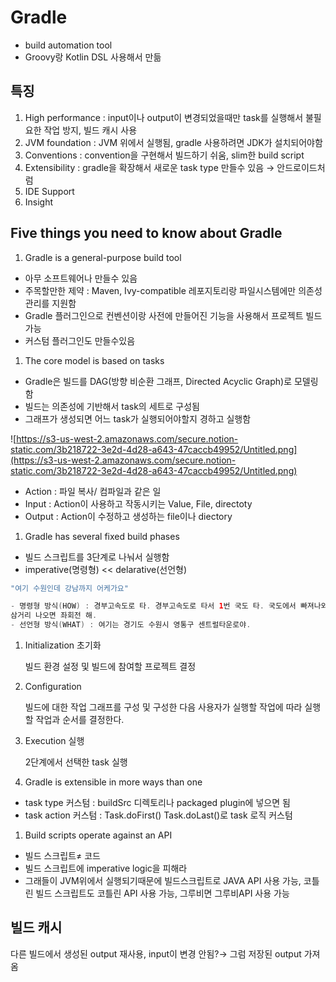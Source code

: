# Gradle

- build automation tool
- Groovy랑 Kotlin DSL 사용해서 만듦

## 특징

1. High performance : input이나 output이 변경되었을때만 task를 실행해서 불필요한 작업 방지, 빌드 캐시 사용
2. JVM foundation : JVM 위에서 실행됨, gradle 사용하려면 JDK가 설치되어야함
3. Conventions : convention을 구현해서 빌드하기 쉬움, slim한 build script
4. Extensibility : gradle을 확장해서 새로운 task type 만들수 있음 → 안드로이드처럼
5. IDE Support
6. Insight

## Five things you need to know about Gradle

1. Gradle is a general-purpose build tool

- 아무 소프트웨어나 만들수 있음
- 주목할만한 제약 : Maven, Ivy-compatible 레포지토리랑 파일시스템에만 의존성 관리를 지원함
- Gradle 플러그인으로 컨벤션이랑 사전에 만들어진 기능을 사용해서 프로젝트 빌드 가능
- 커스텀 플러그인도 만들수있음

1. The core model is based on tasks

- Gradle은 빌드를 DAG(방향 비순환 그래프, Directed Acyclic Graph)로 모델링함
- 빌드는 의존성에 기반해서 task의 세트로 구성됨
- 그래프가 생성되면 어느 task가 실행되어야할지 경하고 실행함

![https://s3-us-west-2.amazonaws.com/secure.notion-static.com/3b218722-3e2d-4d28-a643-47caccb49952/Untitled.png](https://s3-us-west-2.amazonaws.com/secure.notion-static.com/3b218722-3e2d-4d28-a643-47caccb49952/Untitled.png)

<Task>

- Action : 파일 복사/ 컴파일과 같은 일
- Input : Action이 사용하고 작동시키는 Value, File, directoty
- Output : Action이 수정하고 생성하는 file이나 diectory

1. Gradle has several fixed build phases

- 빌드 스크립트를 3단계로 나눠서 실행함
- imperative(명령형) << delarative(선언형)

```java
"여기 수원인데 강남까지 어케가요"

- 명령형 방식(HOW) : 경부고속도로 타. 경부고속도로 타서 1번 국도 타. 국도에서 빠져나와서 우회전해.
삼거리 나오면 좌회전 해. 
- 선언형 방식(WHAT) : 여기는 경기도 수원시 영통구 센트럴타운로야.
```

1. Initialization 초기화

   빌드 환경 설정 및 빌드에 참여할 프로젝트 결정

2. Configuration

   빌드에 대한 작업 그래프를 구성 및 구성한 다음 사용자가 실행할 작업에 따라 실행할 작업과 순서를 결정한다.

3. Execution 실행

   2단계에서 선택한 task 실행

4. Gradle is extensible in more ways than one

- task type 커스텀 : buildSrc 디렉토리나 packaged plugin에 넣으면 됨
- task action 커스텀 : Task.doFirst() Task.doLast()로 task 로직 커스텀

1. Build scripts operate against an API

- 빌드 스크립트≠ 코드
- 빌드 스크립트에 imperative logic을 피해라
- 그래들이 JVM위에서 실행되기때문에 빌드스크립트로 JAVA API 사용 가능, 코틀린 빌드 스크립트도 코틀린 API 사용 가능, 그루비면 그루비API 사용 가능

## 빌드 캐시

다른 빌드에서 생성된 output 재사용, input이 변경 안됨?→ 그럼 저장된 output 가져옴